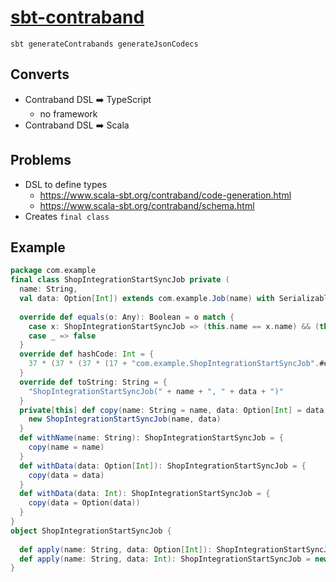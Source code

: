 # [sbt-contraband](https://github.com/sbt/contraband)

```shell script
sbt generateContrabands generateJsonCodecs
```


## Converts
- Contraband DSL :arrow_right: TypeScript
    - no framework
- Contraband DSL :arrow_right: Scala

## Problems
- DSL to define types
    - https://www.scala-sbt.org/contraband/code-generation.html
    - https://www.scala-sbt.org/contraband/schema.html
- Creates `final class`

## Example

```scala
package com.example
final class ShopIntegrationStartSyncJob private (
  name: String,
  val data: Option[Int]) extends com.example.Job(name) with Serializable {
  
  override def equals(o: Any): Boolean = o match {
    case x: ShopIntegrationStartSyncJob => (this.name == x.name) && (this.data == x.data)
    case _ => false
  }
  override def hashCode: Int = {
    37 * (37 * (37 * (17 + "com.example.ShopIntegrationStartSyncJob".##) + name.##) + data.##)
  }
  override def toString: String = {
    "ShopIntegrationStartSyncJob(" + name + ", " + data + ")"
  }
  private[this] def copy(name: String = name, data: Option[Int] = data): ShopIntegrationStartSyncJob = {
    new ShopIntegrationStartSyncJob(name, data)
  }
  def withName(name: String): ShopIntegrationStartSyncJob = {
    copy(name = name)
  }
  def withData(data: Option[Int]): ShopIntegrationStartSyncJob = {
    copy(data = data)
  }
  def withData(data: Int): ShopIntegrationStartSyncJob = {
    copy(data = Option(data))
  }
}
object ShopIntegrationStartSyncJob {
  
  def apply(name: String, data: Option[Int]): ShopIntegrationStartSyncJob = new ShopIntegrationStartSyncJob(name, data)
  def apply(name: String, data: Int): ShopIntegrationStartSyncJob = new ShopIntegrationStartSyncJob(name, Option(data))
}

```